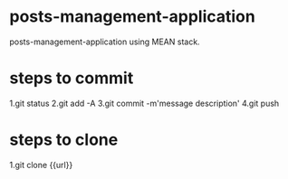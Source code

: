 # posts-management-application
posts-management-application using MEAN stack.


# steps to commit 
1.git status
2.git add -A
3.git commit -m'message description'
4.git push

# steps to clone
1.git clone {{url}}
